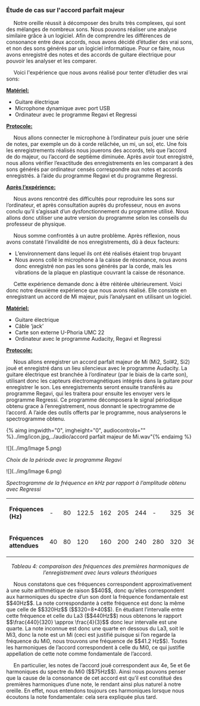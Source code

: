 ### Étude de cas sur l'accord parfait majeur

<p>&nbsp;&nbsp;&nbsp;&nbsp;
	Notre oreille réussit à décomposer des bruits très complexes, qui sont des mélanges de nombreux sons. Nous pouvons réaliser une analyse similaire grâce à un logiciel. Afin de comprendre les différences de consonance entre deux accords, nous avons décidé d’étudier des vrai sons, et non des sons générés par un logiciel informatique. Pour ce faire, nous avons enregistré des notes et des accords de guitare électrique pour pouvoir les analyser et les comparer.
</p>
<p>&nbsp;&nbsp;&nbsp;&nbsp;
	Voici l'expérience que nous avons réalisé pour tenter d’étudier des vrai sons:
</p>
<p>
	<strong><u>
		Matériel:
	</u></strong>
</p>
<ul>
	<li >
		Guitare électrique
	</li>
	<li >
		Microphone dynamique avec port USB
	</li>
	<li >
		Ordinateur avec le programme Regavi et Regressi
	</li>
</ul>
<p>
	<strong><u>
		Protocole:
	</u></strong>
</p>
<p>&nbsp;&nbsp;&nbsp;&nbsp;
	Nous allons connecter le microphone à l’ordinateur puis jouer une série de notes, par exemple un do à corde relâchée, un mi, un sol, etc. Une fois les enregistrements réalisés nous jouerons des accords, tels que l’accord de do majeur, ou l’accord de septième diminuée. Après avoir tout enregistré, nous allons vérifier l’exactitude des enregistrements en les comparant à des sons générés par ordinateur censés correspondre aux notes et accords enregistrés. à l’aide du programme Regavi et du programme Regressi.
</p>
<p>
	<strong><u>
		Après l’expérience:
	</u></strong>
</p>
<p>&nbsp;&nbsp;&nbsp;&nbsp;
	Nous avons rencontré des difficultés pour reproduire les sons sur l’ordinateur, et après consultation auprès du professeur, nous en avons conclu qu’il s’agissait d’un dysfonctionnement du programme utilisé. Nous allons donc utiliser une autre version du programme selon les conseils du professeur de physique.
</p>
<p>&nbsp;&nbsp;&nbsp;&nbsp;
	Nous somme confrontés à un autre problème. Après réflexion, nous avons constaté l’invalidité de nos enregistrements, dû à deux facteurs:
</p>
<ul>
	<li >
		L’environnement dans lequel ils ont été réalisés étaient trop bruyant
	</li>
	<li >
		Nous avons collé le microphone à la caisse de résonance, nous avons donc enregistré non pas les sons générés par la corde, mais les vibrations de la plaque en plastique couvrant la caisse de résonance.
	</li>
</ul>
<p>&nbsp;&nbsp;&nbsp;&nbsp;
	Cette expérience demande donc à être réitérée ultérieurement. Voici donc notre deuxième expérience que nous avons réalisé. Elle consiste en enregistrant un accord de Mi majeur, puis l’analysant en utilisant un logiciel.
</p>
<p>
	<strong><u>
		Matériel:
	</u></strong>
</p>
<ul>
	<li >
		Guitare électrique
	</li>
	<li >
		Câble ‘jack’
	</li>
	<li >
		Carte son externe U-Phoria UMC 22
	</li>
	<li >
		Ordinateur avec le programme Audacity, Regavi et Regressi
	</li>
</ul>
<p>
	<strong><u>
		Protocole:
	</u></strong>
</p>
<p>&nbsp;&nbsp;&nbsp;&nbsp;
	Nous allons enregistrer un accord parfait majeur de Mi (Mi2, Sol#2, Si2) joué et enregistré dans un lieu silencieux avec le programme Audacity. La guitare électrique est branchée à l’ordinateur (par le biais de la carte son), utilisant donc les capteurs électromagnétiques intégrés dans la guitare pour enregistrer le son. Les enregistrements seront ensuite transférés au programme Regavi, qui les traitera pour ensuite les envoyer vers le programme Regressi. Ce programme décomposera le signal périodique obtenu grace à l’enregistrement, nous donnant le spectrogramme de l’accord. A l’aide des outils offerts par le programme, nous analyserons le spectrogramme obtenu.
</p>

{% aimg imgwidth="0", imgheight="0", audiocontrols="" %}../img/icon.jpg,../audio/accord parfait majeur de Mi.wav"{% endaimg %}

![](../img/Image 5.png)
<p><em>
Choix de la période avec le programme Regavi
</em></p>

![](../img/Image 6.png)
<p><em>Spectrogramme  de la fréquence en kHz par rapport à l’amplitude obtenu avec Regressi</em></p>

<table>
	<tbody>
		<tr>
			<td>
				<p>
					<strong>
						Fréquences (Hz)
					</strong>
				</p>
			</td>
			<td>
				<p>
					-
				</p>
			</td>
			<td>
				<p>
					80
				</p>
			</td>
			<td>
				<p>
					122.5
				</p>
			</td>
			<td>
				<p>
					162
				</p>
			</td>
			<td>
				<p>
					205
				</p>
			</td>
			<td>
				<p>
					244
				</p>
			</td>
			<td>
				<p>
					-
				</p>
			</td>
			<td>
				<p>
					325
				</p>
			</td>
			<td>
				<p>
					368
				</p>
			</td>
			<td>
				<p>
					411
				</p>
			</td>
		</tr>
		<tr>
			<td>
				<p>
					<strong>
						Fréquences attendues
					</strong>
				</p>
			</td>
			<td>
				<p>
					40
				</p>
			</td>
			<td>
				<p>
					80
				</p>
			</td>
			<td>
				<p>
					120
				</p>
			</td>
			<td>
				<p>
					160
				</p>
			</td>
			<td>
				<p>
					200
				</p>
			</td>
			<td>
				<p>
					240
				</p>
			</td>
			<td>
				<p>
					280
				</p>
			</td>
			<td>
				<p>
					320
				</p>
			</td>
			<td>
				<p>
					360
				</p>
			</td>
			<td>
				<p>
					400
				</p>
			</td>
		</tr>
	</tbody>
</table>
<p align="center"> 
	<em>
		 Tableau 4: comparaison des fréquences des premières harmoniques de l’enregistrement avec leurs valeurs théoriques
	</em>
</p>

<p>&nbsp;&nbsp;&nbsp;&nbsp;
	Nous constatons que ces fréquences correspondent approximativement à une suite arithmétique de raison $$40$$, donc qu’elles correspondent aux harmoniques du spectre d’un son dont la fréquence fondamentale est $$40Hz$$. La note correspondante à cette fréquence est donc la même que celle de $$320Hz$$ ($$320=8*40$$). En étudiant l’intervalle entre cette fréquence et celle du La3 ($$440Hz$$) nous obtenons le rapport $$\frac{440}{320} \approx \frac{4}{3}$$ donc leur intervalle est une quarte. La note inconnue est donc une quarte en dessous du La3, soit le Mi3, donc la note est un Mi (ceci est justifié puisque si l’on regarde la fréquence du Mi0, nous trouvons une fréquence de $$41.2 Hz$$). Toutes les harmoniques de l’accord correspondent à celle du Mi0, ce qui justifie appellation de cette note comme fondamentale de l’accord.
</p>
<p>&nbsp;&nbsp;&nbsp;&nbsp;
    En particulier, les notes de l’accord joué correspondent aux 4e, 5e et 6e harmoniques du spectre du Mi0 ($$75Hz$$). Ainsi nous pouvons penser que la cause de la consonance de cet accord est qu’il est constitué des premières harmoniques d’une note, le rendant ainsi plus naturel à notre oreille. En effet, nous entendons toujours ces harmoniques lorsque nous écoutons la note fondamentale: cela sera expliquée plus tard.
</p>


